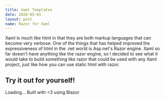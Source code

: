 ```yaml
---
title: Xaml Templates
date: 2020-05-01
layout: post
name: Razor for Xaml
---
```


Xaml is much like html in that they are both markup languages that can become very verbose.  One of the things that has helped improved the expressiveness of html in the .net world is Asp.net's Razor engine.  Xaml so far doesn't have anything like the razor engine, so I decided to see what it would take to build something like razor that could be used with any Xaml project, just like how you can use static html with razor.

## Try it out for yourself!

<script src="js/index.js"></script>
<app>Loading...</app>
Built with <3 using Blazor
<script src="_framework/blazor.webassembly.js"></script>

